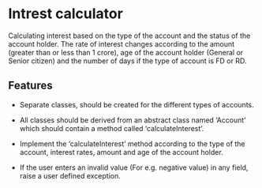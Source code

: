 
# Intrest calculator

Calculating interest based on the type of the account and the status of the account holder. The rate of interest changes according to the amount (greater than or less than 1 crore), age of the account holder (General or Senior citizen) and the number of days if the type of account is FD or RD.


## Features

- Separate classes, should be created for the different types of accounts.

-   All classes should be derived from an abstract class named ‘Account’ which should contain a method called ‘calculateInterest’.

- Implement the ‘calculateInterest’ method according to the type of the account, interest rates, amount and age of the account holder.

-   If the user enters an invalid value (For e.g. negative value) in any field, raise a user defined exception.